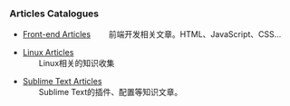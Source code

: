 ### Articles Catalogues

- [Front-end Articles](front-end/index.md)
　　前端开发相关文章。HTML、JavaScript、CSS...   

- [Linux Articles](linux/index.md)  
    　　Linux相关的知识收集   

- [Sublime Text Articles](sublime-text/index.md)  
　　Sublime Text的插件、配置等知识文章。   


